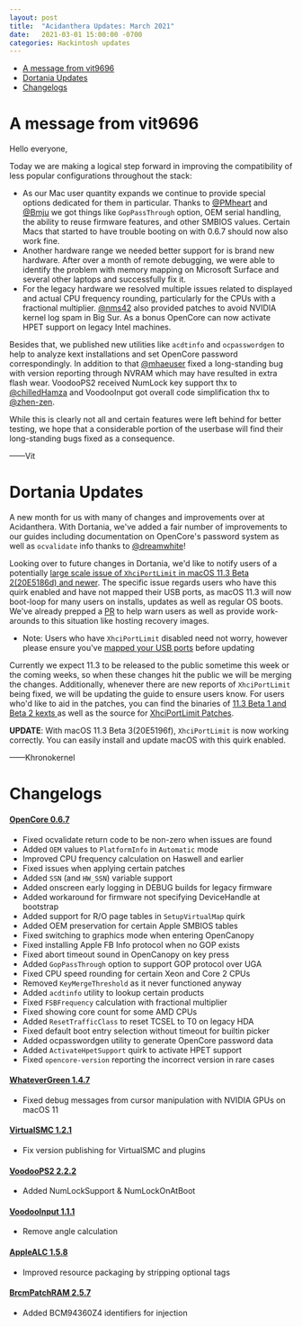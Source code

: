 ```yaml
---
layout: post
title:  "Acidanthera Updates: March 2021"
date:   2021-03-01 15:00:00 -0700
categories: Hackintosh updates
---
```


* [A message from vit9696](#a-message-from-vit9696)
* [Dortania Updates](#dortania-updates)
* [Changelogs](#changelogs)

# A message from vit9696

Hello everyone,

Today we are making a logical step forward in improving the compatibility of less popular configurations throughout the stack:

* As our Mac user quantity expands we continue to provide special options dedicated for them in particular. Thanks to [@PMheart](https://github.com/PMheart) and [@Bmju](https://github.com/Bmju) we got things like `GopPassThrough` option, OEM serial handling, the ability to reuse firmware features, and other SMBIOS values. Certain Macs that started to have trouble booting on with 0.6.7 should now also work fine.
* Another hardware range we needed better support for is brand new hardware. After over a month of remote debugging, we were able to identify the problem with memory mapping on Microsoft Surface and several other laptops and successfully fix it.
* For the legacy hardware we resolved multiple issues related to displayed and actual CPU frequency rounding, particularly for the CPUs with a fractional multiplier. [@nms42](https://github.com/nms42) also provided patches to avoid NVIDIA kernel log spam in Big Sur. As a bonus OpenCore can now activate HPET support on legacy Intel machines.

Besides that, we published new utilities like `acdtinfo` and `ocpasswordgen` to help to analyze kext installations and set OpenCore password correspondingly. In addition to that [@mhaeuser](https://github.com/mhaeuser) fixed a long-standing bug with version reporting through NVRAM which may have resulted in extra flash wear. VoodooPS2 received NumLock key support thx to [@chilledHamza](https://github.com/chilledHamza) and VoodooInput got overall code simplification thx to [@zhen-zen](https://github.com/zhen-zen).

While this is clearly not all and certain features were left behind for better testing, we hope that a considerable portion of the userbase will find their long-standing bugs fixed as a consequence.

——Vit

# Dortania Updates

A new month for us with many of changes and improvements over at Acidanthera. With Dortania, we've added a fair number of improvements to our guides including documentation on OpenCore's password system as well as `ocvalidate` info thanks to [@dreamwhite](https://github.com/dreamwhite)!

Looking over to future changes in Dortania, we'd like to notify users of a potentially [large scale issue of `XhciPortLimit` in macOS 11.3 Beta 2(20E5186d) and newer](https://github.com/acidanthera/bugtracker/issues/1514). The specific issue regards users who have this quirk enabled and have not mapped their USB ports, as macOS 11.3 will now boot-loop for many users on installs, updates as well as regular OS boots. We've already prepped a [PR](https://github.com/dortania/OpenCore-Install-Guide/pull/238/files) to help warn users as well as provide work-arounds to this situation like hosting recovery images.

* Note: Users who have `XhciPortLimit` disabled need not worry, however please ensure you've [mapped your USB ports](https://dortania.github.io/OpenCore-Post-Install/usb/) before updating

Currently we expect 11.3 to be released to the public sometime this week or the coming weeks, so when these changes hit the public we will be merging the changes. Additionally, whenever there are new reports of `XhciPortLimit` being fixed, we will be updating the guide to ensure users know. For users who'd like to aid in the patches, you can find the binaries of [11.3 Beta 1 and Beta 2 kexts ](https://github.com/acidanthera/bugtracker/issues/1514) as well as the source for [XhciPortLimit Patches](https://github.com/acidanthera/OpenCorePkg/blob/cbd2fa3ad306c123f2acaed5d2277bacfd48917b/Library/OcAppleKernelLib/CommonPatches.c#L527-L740).

**UPDATE**: With macOS 11.3 Beta 3(20E5196f), `XhciPortLimit` is now working correctly. You can easily install and update macOS with this quirk enabled.

——Khronokernel

# Changelogs

#### [OpenCore 0.6.7](https://github.com/acidanthera/OpenCorePkg/releases)

- Fixed ocvalidate return code to be non-zero when issues are found
- Added `OEM` values to `PlatformInfo` in `Automatic` mode
- Improved CPU frequency calculation on Haswell and earlier
- Fixed issues when applying certain patches
- Added `SSN` (and `HW_SSN`) variable support
- Added onscreen early logging in DEBUG builds for legacy firmware
- Added workaround for firmware not specifying DeviceHandle at bootstrap
- Added support for R/O page tables in `SetupVirtualMap` quirk
- Added OEM preservation for certain Apple SMBIOS tables
- Fixed switching to graphics mode when entering OpenCanopy
- Fixed installing Apple FB Info protocol when no GOP exists
- Fixed abort timeout sound in OpenCanopy on key press
- Added `GopPassThrough` option to support GOP protocol over UGA
- Fixed CPU speed rounding for certain Xeon and Core 2 CPUs
- Removed `KeyMergeThreshold` as it never functioned anyway
- Added `acdtinfo` utility to lookup certain products
- Fixed `FSBFrequency` calculation with fractional multiplier
- Fixed showing core count for some AMD CPUs
- Added `ResetTrafficClass` to reset TCSEL to T0 on legacy HDA
- Fixed default boot entry selection without timeout for builtin picker
- Added ocpasswordgen utility to generate OpenCore password data
- Added `ActivateHpetSupport` quirk to activate HPET support
- Fixed `opencore-version` reporting the incorrect version in rare cases

#### [WhateverGreen 1.4.7](https://github.com/acidanthera/WhateverGreen/releases)

- Fixed debug messages from cursor manipulation with NVIDIA GPUs on macOS 11

#### [VirtualSMC 1.2.1](https://github.com/acidanthera/VirtualSMC/releases)

- Fix version publishing for VirtualSMC and plugins

#### [VoodooPS2 2.2.2](https://github.com/acidanthera/VoodooPS2/releases)

- Added NumLockSupport & NumLockOnAtBoot

#### [VoodooInput 1.1.1](https://github.com/acidanthera/VoodooInput/releases)

- Remove angle calculation

#### [AppleALC 1.5.8](https://github.com/acidanthera/AppleALC/releases)

- Improved resource packaging by stripping optional tags

#### [BrcmPatchRAM 2.5.7](https://github.com/acidanthera/BrcmPatchRAM/releases)

- Added BCM94360Z4 identifiers for injection

